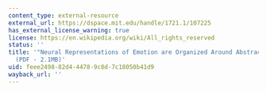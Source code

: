 ```yaml
---
content_type: external-resource
external_url: https://dspace.mit.edu/handle/1721.1/107225
has_external_license_warning: true
license: https://en.wikipedia.org/wiki/All_rights_reserved
status: ''
title: '"Neural Representations of Emotion are Organized Around Abstract Event Features."
  (PDF - 2.1MB)'
uid: feee2498-82d4-4478-9c8d-7c18050b41d9
wayback_url: ''
---
```

